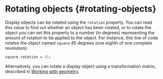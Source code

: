 # Rotating objects {#rotating-objects}

Display objects can be rotated using the `rotation` property. You can read this value to find out whether an object has been rotated, or to rotate the object you can set this property to a number (in degrees) representing the amount of rotation to be applied to the object. For instance, this line of code rotates the object named `square` 45 degrees (one eighth of one complete revolution):

```haxe
square.rotation = 45;
```

Alternatively, you can rotate a display object using a transformation matrix, described in [Working with geometry](/working-with-geometry/README.md).